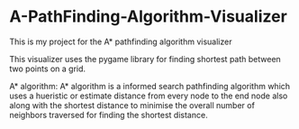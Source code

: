 # A-PathFinding-Algorithm-Visualizer
This is my project for the A* pathfinding algorithm visualizer 

This visualizer uses the pygame library for finding shortest path between two points on a grid.

A* algorithm:
A* algorithm is a informed search pathfinding algorithm which uses a hueristic or estimate distance from every node to the end node also along with the shortest distance to minimise the overall number of neighbors traversed for finding the shortest distance.

